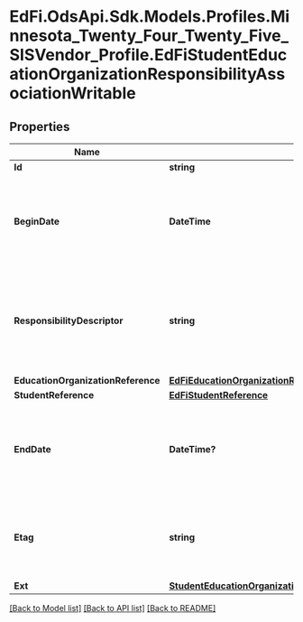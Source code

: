 # EdFi.OdsApi.Sdk.Models.Profiles.Minnesota_Twenty_Four_Twenty_Five_SISVendor_Profile.EdFiStudentEducationOrganizationResponsibilityAssociationWritable

## Properties

Name | Type | Description | Notes
------------ | ------------- | ------------- | -------------
**Id** | **string** |  | [optional] 
**BeginDate** | **DateTime** | Month, day, and year of the start date of an education organization&#39;s responsibility for a student. | 
**ResponsibilityDescriptor** | **string** | Indications of an education organization&#39;s responsibility for a student, such as accountability, attendance, funding, etc. | 
**EducationOrganizationReference** | [**EdFiEducationOrganizationReference**](EdFiEducationOrganizationReference.md) |  | 
**StudentReference** | [**EdFiStudentReference**](EdFiStudentReference.md) |  | 
**EndDate** | **DateTime?** | Month, day, and year of the end date of an education organization&#39;s responsibility for a student. | [optional] 
**Etag** | **string** | A unique system-generated value that identifies the version of the resource. | [optional] 
**Ext** | [**StudentEducationOrganizationResponsibilityAssociationExtensionsWritable**](StudentEducationOrganizationResponsibilityAssociationExtensionsWritable.md) |  | [optional] 

[[Back to Model list]](../README.md#documentation-for-models) [[Back to API list]](../README.md#documentation-for-api-endpoints) [[Back to README]](../README.md)

